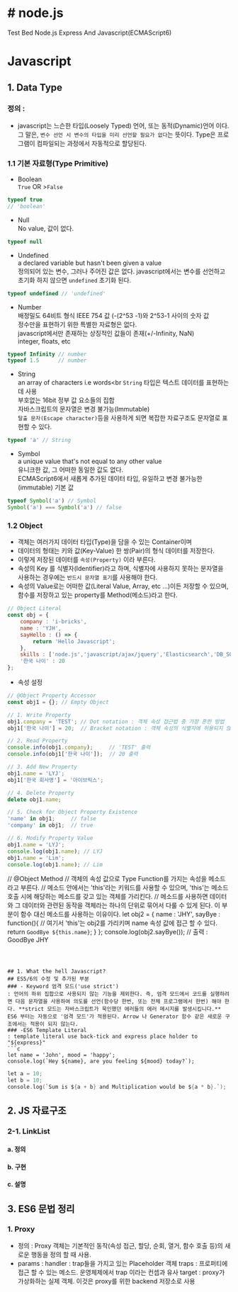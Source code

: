 # # node.js
Test Bed Node.js Express And Javascript(ECMAScript6)

# Javascript
## 1. Data Type<br>
### 정의 : 
- javascript는 느슨한 타입(Loosely Typed) 언어, 또는 동적(Dynamic)언어 이다. 그 말은, `변수 선언 시 변수의 타입을 미리 선언할 필요가 없다`는 뜻이다. Type은 프로그램이 컴파일되는 과정에서 자동적으로 할당된다.
### 1.1 기본 자료형(Type Primitive)
- Boolean<br>
`True` OR >`False`
```javascript
typeof true
// 'boolean'
```
- Null<br>
No value, 값이 없다.
```javascript
typeof null
```
- Undefined<br>
a declared variable but hasn't been given a value<br>
정의되어 있는 변수, 그러나 주어진 값은 없다. javascript에서는 변수를 선언하고 초기화 하지 않으면 `undefined` 초기화 된다.
```javascript
typeof undefined // 'undefined'
```
- Number<br>
배정밀도 64비트 형식 IEEE 754 값 (-(2^53 -1)와 2^53-1 사이의 숫자 값<br>
정수만을 표현하기 위한 특별한 자료형은 없다.<br>
javascript에서만 존재하는 상징적인 값들이 존재(+/-Infinity, NaN)<br>
integer, floats, etc
```javascript
typeof Infinity // number
typeof 1.5      // number
```
- String<br>
an array of characters i.e words<br
`String` 타입은 텍스트 데이터를 표현하는데 사용<br>
부호없는 16bit 정부 값 요소들의 집합<br>
자바스크립트의 문자열은 변경 불가능(Immutable)<br>
`탈출 문자(Escape character)`등을 사용하게 되면 복잡한 자료구조도 문자열로 표현할 수 있다.
```javascript
typeof 'a' // String
```
- Symbol<br>
a unique value that's not equal to any other value<br>
유니크한 값, 그 어떠한 동일한 값도 없다.<br>
ECMAScript6에서 새롭게 추가된 데이터 타입, 유일하고 변경 불가능한(immutable) 기본 값
```javascript
typeof Symbol('a') // Symbol
Symbol('a') === Symbol('a') // false
```
### 1.2 Object
- 객체는 여러가지 데이터 타입(Type)을 담을 수 있는 Container이며 <br>
- 데이터의 형태는 키와 값(Key-Value) 한 쌍(Pair)의 형식 데이터를 저장한다.<br>
- 이렇게 저장된 데이터를 `속성(Property)` 이라 부른다.<br>
- 속성의 Key 를 식별자(Identifier)라고 하며, 식별자에 사용하지 못하는 문자열을 사용하는 경우에는 `반드시 문자열 표기`를 사용해야 한다.<br>
- 속성의 Value로는 어떠한 값(Literal Value, Array, etc ...)이든 저장할 수 있으며, 함수를 저장하고 있는 property를 Method(메소드)라고 한다.<br>
```javascript
// Object Literal
const obj = {
    company : 'i-bricks',
    name : 'YJH',
    sayHello : () => {
        return 'Hello Javascript';
    },
    skills : ['node.js','javascript/ajax/jquery','Elasticsearch','DB_SQL'],
    '한국 나이' : 20
};
```
- 속성 설정
```javascript
// @Object Property Accessor
const obj1 = {}; // Empty Object

// 1. Write Property
obj1.company = 'TEST'; // Dot notation : 객체 속성 접근법 중 가장 흔한 방법
obj1['한국 나이'] = 20;  // Bracket notation : 객체 속성의 식별자에 허용되지 않는 문자를 사용하는 경우 사용

// 2. Read Property
console.info(obj1.company);     // 'TEST' 출력
console.info(obj1['한국 나이']);  // 20 출력

// 3. Add New Property
obj1.name = 'LYJ';
obj1['한국 회사명'] = '아이브릭스';

// 4. Delete Property
delete obj1.name;

// 5. Check for Object Property Existence
'name' in obj1;     // false
'company' in obj1;  // true

// 6. Modify Property Value
obj1.name = 'LYJ';
console.log(obj1.name); // LYJ
obj1.name = 'Lim';
console.log(obj1.name); // Lim

```

// @Object Method
// 객체의 속성 값으로 Type Function를 가지는 속성을 메소드라고 부른다.
// 메소드 안에서는 'this'라는 키워드를 사용할 수 있으며, 'this'는 메소드 호출 시에 해당하는 메소드를 갖고 있는 객체를 가리킨다.
// 메소드를 사용하면 데이터와 그 데이터와 관련된 동작을 객체라는 하나의 단위로 묶어서 다룰 수 있게 된다. 이 부분이 함수 대신 메소드를 사용하는 이유이다.
let obj2 = {
    name : 'JHY',
    sayBye : function(){
        // 여기서 'this'는 obj2를 가리키며 name 속성 값에 접근 할 수 있다.
        return `GoodBye ${this.name}`;
    }
};
console.log(obj2.sayBye()); // 출력 : GoodBye JHY
```



## 1. What the hell Javascript?
## ES5/6의 수정 및 추가된 부분
### - Keyword 엄격 모드('use strict')
: 언어의 하위 집합으로 사용되지 않는 기능을 제외한다. 즉, 엄격 모드에서 코드를 실행하려면 다음 문자열을 사용하여 의도를 선언(함수당 한번, 또는 전체 프로그램에서 한번) 해야 한다. **strict 모드는 자바스크립트가 묵인했던 에러들의 에러 메시지를 발생시킵니다.**
ES6 부터는 자동으로 '엄격 모드'가 적용된다. Arrow 나 Generator 함수 같은 새로운 구조에서는 적용이 되지 않는다.
### -ES6 Template Literal
: template literal use back-tick and express place holder to "${express}"                                       
```c
let name = 'John', mood = 'happy';
console.log(`Hey ${name}, are you feeling ${mood} today?`);
```
```c
let a = 10;
let b = 10;
console.log(`Sum is ${a + b} and Multiplication would be ${a * b}.`);
```





## 2. JS 자료구조
### 2-1. LinkList<br>
#### a. 정의
#### b. 구현
#### c. 설명

## 3. ES6 문법 정리
### 1. Proxy
- 정의 : Proxy 객체는 기본적인 동작(속성 접근, 할당, 순회, 열거, 함수 호출 등)의 새로운 행동을 정의 할 때 사용.
- params : handler : trap들을 가지고 있는 Placeholder 객체
           traps : 프로퍼티에 접근 할 수 있는 메소드. 운영체제에서 trap 이라는 컨셉과 유사
           target : proxy가 가상화하는 실제 객체. 이것은 proxy를 위한 backend 저장소로 사용
